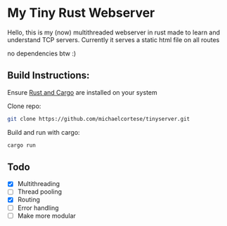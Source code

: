 # My Tiny Rust Webserver
Hello, this is my (now) multithreaded webserver in rust made to learn and understand TCP servers. Currently it serves a static html file on all routes

no dependencies btw :)

## Build Instructions:
Ensure [Rust and Cargo](https://rustup.rs/) are installed on your system

Clone repo:

```zsh
git clone https://github.com/michaelcortese/tinyserver.git
```
Build and run with cargo:
```zsh
cargo run
```

## Todo
- [x] Multithreading
- [ ] Thread pooling
- [x] Routing
- [ ] Error handling
- [ ] Make more modular
